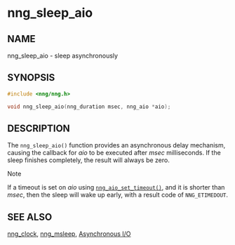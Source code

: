 # nng_sleep_aio

## NAME

nng_sleep_aio - sleep asynchronously

## SYNOPSIS

```c
#include <nng/nng.h>

void nng_sleep_aio(nng_duration msec, nng_aio *aio);
```

## DESCRIPTION

The `nng_sleep_aio()` function provides an asynchronous delay mechanism,
causing the callback for _aio_ to be executed after _msec_ milliseconds.
If the sleep finishes completely, the result will always be zero.

> [!NOTE]
> If a timeout is set on _aio_ using
> [`nng_aio_set_timeout()`](../aio/nng_aio_set_timeout.md), and it is shorter
> than _msec_,
> then the sleep will wake up early, with a result code of `NNG_ETIMEDOUT`.

## SEE ALSO

[nng_clock](nng_clock.md),
[nng_msleep](nng_msleep.md),
[Asynchronous I/O](../aio/index.md)
